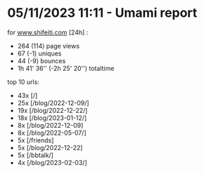 # 05/11/2023 11:11 - Umami report
for www.shifeiti.com [24h] :

 - 264 (114) page views
 - 67 (-1) uniques
 - 44 (-9) bounces
 - 1h 41' 36'' (-2h 25' 20'') totaltime


top 10 urls:
 - 43x [/]
 - 25x [/blog/2022-12-09/]
 - 19x [/blog/2022-12-22/]
 - 18x [/blog/2023-01-12/]
 - 8x [/blog/2022-12-09]
 - 8x [/blog/2022-05-07/]
 - 5x [/friends]
 - 5x [/blog/2022-12-22]
 - 5x [/bbtalk/]
 - 4x [/blog/2023-02-03/]


